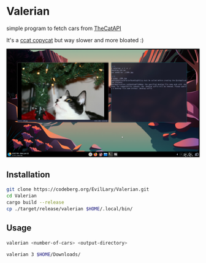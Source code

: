 # Valerian
simple program to fetch cars from [TheCatAPI](https://thecatapi.com/)

It's a [ccat copycat](https://github.com/plastic-bottleneck/ccat) but way slower and more bloated :)

![hola](assets/hola.jpg)

## Installation
```bash
git clone https://codeberg.org/EvilLary/Valerian.git
cd Valerian
cargo build --release
cp ./target/release/valerian $HOME/.local/bin/
```
## Usage

```bash
valerian <number-of-cars> <output-directory>
```

```bash
valerian 3 $HOME/Downloads/
```
